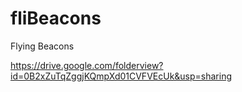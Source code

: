 fliBeacons
==========

Flying Beacons


https://drive.google.com/folderview?id=0B2xZuTqZggjKQmpXd01CVFVEcUk&usp=sharing
